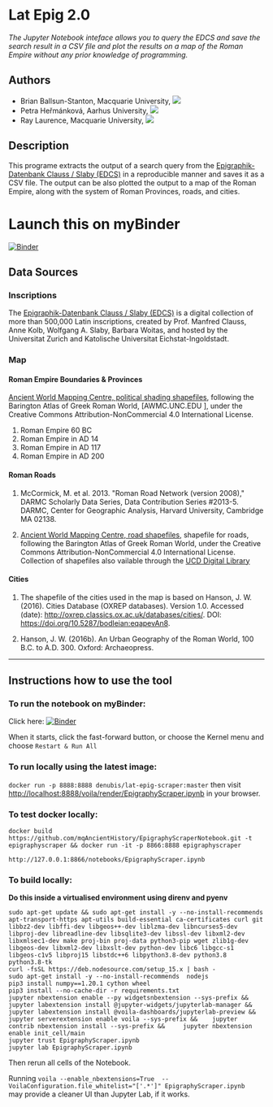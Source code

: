 # Lat Epig 2.0


*The Jupyter Notebook inteface allows you to query the EDCS and save the search result in a CSV file and plot the results on a map of the Roman Empire without any prior knowledge of programming.*

## Authors 
* Brian Ballsun-Stanton, Macquarie University, [![](https://orcid.org/sites/default/files/images/orcid_16x16.png)](https://orcid.org/0000-0003-4932-7912)
* Petra Heřmánková, Aarhus University, [![](https://orcid.org/sites/default/files/images/orcid_16x16.png)](https://orcid.org/0000-0002-6349-0540)
* Ray Laurence, Macquarie University, [![](https://orcid.org/sites/default/files/images/orcid_16x16.png)](https://orcid.org/0000-0002-8229-1053)

## Description 

This  programe extracts the output of a search query from the [Epigraphik-Datenbank  Clauss / Slaby (EDCS)](http://www.manfredclauss.de/) in a reproducible manner and saves it as a CSV file. The output can be also plotted the output to a map of the Roman Empire, along with the system of Roman Provinces, roads, and cities. 

# Launch this on myBinder

[![Binder](https://mybinder.org/badge_logo.svg)](https://mybinder.org/v2/gh/mqAncientHistory/EpigraphyScraperNotebook/HEAD?urlpath=voila/render/EpigraphyScraper.ipynb)




## Data Sources
### Inscriptions

The [Epigraphik-Datenbank  Clauss / Slaby (EDCS)](http://www.manfredclauss.de/) is a digital collection of more than 500,000 Latin inscriptions, created by Prof. Manfred Clauss, Anne Kolb, Wolfgang A. Slaby, Barbara Woitas, and hosted by the Universitat Zurich and Katolische Universitat Eichstat-Ingoldstadt.

### Map

#### Roman Empire Boundaries & Provinces

[Ancient World Mapping Centre, political shading shapefiles](http://awmc.unc.edu/awmc/map_data/shapefiles/cultural_data/political_shading/), following the Barington Atlas of Greek Roman World, [AWMC.UNC.EDU ], under the Creative Commons Attribution-NonCommercial 4.0 International License. 

1. Roman Empire 60 BC
1. Roman Empire in AD 14
1. Roman Empire in AD 117
1. Roman Empire in AD 200

#### Roman Roads

1. McCormick, M. et al. 2013. "Roman Road Network (version 2008)," DARMC Scholarly Data Series, Data Contribution Series #2013-5. DARMC, Center for Geographic Analysis, Harvard University, Cambridge MA 02138.

1. [Ancient World Mapping Centre, road shapefiles](http://awmc.unc.edu/awmc/map_data/shapefiles/ba_roads/), shapefile for roads, following the Barington Atlas of Greek Roman World, under the Creative Commons Attribution-NonCommercial 4.0 International License. Collection of shapefiles also vailable through the [UCD Digital Library](https://digital.ucd.ie/view/ucdlib:23000)

#### Cities

1. The shapefile of the cities used in the map is based on Hanson, J. W. (2016). Cities Database (OXREP databases). Version 1.0. Accessed (date): <http://oxrep.classics.ox.ac.uk/databases/cities/>. DOI: <https://doi.org/10.5287/bodleian:eqapevAn8>. 

1. Hanson, J. W. (2016b). An Urban Geography of the Roman World, 100 B.C. to A.D. 300. Oxford: Archaeopress.


---

## Instructions how to use the tool

### To run the notebook on myBinder:

Click here: [![Binder](https://mybinder.org/badge_logo.svg)](https://mybinder.org/v2/gh/mqAncientHistory/EpigraphyScraperNotebook/HEAD?urlpath=notebooks/EpigraphyScraper.ipynb)

When it starts, click the fast-forward button, or choose the Kernel menu and choose `Restart & Run All`


### To run locally using the latest image:

`docker run -p 8888:8888 denubis/lat-epig-scraper:master` then visit <http://localhost:8888/voila/render/EpigraphyScraper.ipynb> in your browser.

### To test docker locally:

`docker build https://github.com/mqAncientHistory/EpigraphyScraperNotebook.git -t epigraphyscraper && docker run -it -p 8866:8888 epigraphyscraper`

`http://127.0.0.1:8866/notebooks/EpigraphyScraper.ipynb`

### To build locally:

**Do this inside a virtualised environment using direnv and pyenv**

```
sudo apt-get update && sudo apt-get install -y --no-install-recommends apt-transport-https apt-utils build-essential ca-certificates curl git libbz2-dev libffi-dev libgeos++-dev liblzma-dev libncurses5-dev libproj-dev libreadline-dev libsqlite3-dev libssl-dev libxml2-dev libxmlsec1-dev make proj-bin proj-data python3-pip wget zlib1g-dev libgeos-dev libxml2-dev libxslt-dev python-dev libc6 libgcc-s1 libgeos-c1v5 libproj15 libstdc++6 libpython3.8-dev python3.8 python3.8-tk
curl -fsSL https://deb.nodesource.com/setup_15.x | bash -
sudo apt-get install -y --no-install-recommends  nodejs
pip3 install numpy==1.20.1 cython wheel
pip3 install --no-cache-dir -r requirements.txt 
jupyter nbextension enable --py widgetsnbextension --sys-prefix && 	jupyter labextension install @jupyter-widgets/jupyterlab-manager && 	jupyter labextension install @voila-dashboards/jupyterlab-preview && 	jupyter serverextension enable voila --sys-prefix && 	jupyter contrib nbextension install --sys-prefix && 	jupyter nbextension enable init_cell/main
jupyter trust EpigraphyScraper.ipynb 
jupyter lab EpigraphyScraper.ipynb 
```

Then rerun all cells of the Notebook.

Running `voila --enable_nbextensions=True  --VoilaConfiguration.file_whitelist="['.*']" EpigraphyScraper.ipynb ` may provide a cleaner UI than Jupyter Lab, if it works.

